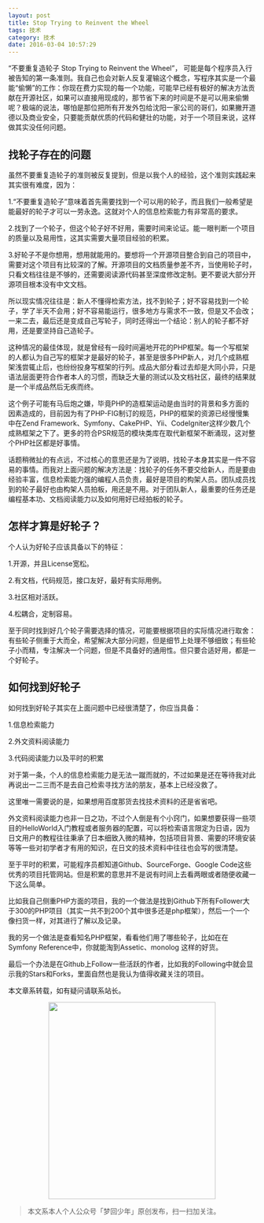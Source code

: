 ```yaml
---
layout: post
title: Stop Trying to Reinvent the Wheel
tags: 技术
category: 技术
date: 2016-03-04 10:57:29
---
```


“不要重复造轮子 Stop Trying to Reinvent the Wheel”， 可能是每个程序员入行被告知的第一条准则。我自己也会对新人反复灌输这个概念，写程序其实是一个最能“偷懒”的工作：你现在费力实现的每一个功能，可能早已经有极好的解决方法贡献在开源社区，如果可以直接用现成的，那节省下来的时间是不是可以用来偷懒呢？极端的说法，哪怕是那位把所有开发外包给沈阳一家公司的哥们，如果撇开道德以及商业安全，只要能贡献优质的代码和健壮的功能，对于一个项目来说，这样做其实没任何问题。

## 找轮子存在的问题

虽然不要重复造轮子的准则被反复提到，但是以我个人的经验，这个准则实践起来其实很有难度，因为：

1.“不要重复造轮子”意味着首先需要找到一个可以用的轮子，而且我们一般希望是能最好的轮子才可以一劳永逸。这就对个人的信息检索能力有非常高的要求。

2.找到了一个轮子，但这个轮子好不好用，需要时间来论证。能一眼判断一个项目的质量以及易用性，这其实需要大量项目经验的积累。

3.好轮子不是你想用，想用就能用的。要想将一个开源项目整合到自己的项目中，需要对这个项目有比较深的了解。开源项目的文档质量参差不齐，当使用轮子时，只看文档往往是不够的，还需要阅读源代码甚至深度修改定制。更不要说大部分开源项目根本没有中文文档。

所以现实情况往往是：新人不懂得检索方法，找不到轮子；好不容易找到一个轮子，学了半天不会用；好不容易能运行，很多地方与需求不一致，但是又不会改；一来二去，最后还是变成自己写轮子，同时还得出一个结论：别人的轮子都不好用，还是要坚持自己造轮子。

这种情况的最佳体现，就是曾经有一段时间遍地开花的PHP框架。每一个写框架的人都认为自己写的框架才是最好的轮子，甚至是很多PHP新人，对几个成熟框架浅尝辄止后，也纷纷投身写框架的行列。成品大部分看过去却是大同小异，只是语法层面更符合作者本人的习惯，而缺乏大量的测试以及文档社区，最终的结果就是一个半成品然后无疾而终。

这个例子可能有马后炮之嫌，毕竟PHP的造框架运动是由当时的背景和多方面的因素造成的，目前因为有了PHP-FIG制订的规范，PHP的框架的资源已经慢慢集中在Zend Framework、Symfony、CakePHP、Yii、CodeIgniter这样少数几个成熟框架之下了。更多的符合PSR规范的模块类库在取代新框架不断涌现，这对整个PHP社区都是好事情。

话题稍微扯的有点远，不过核心的意思还是为了说明，找轮子本身其实是一件不容易的事情。而我对上面问题的解决方法是：找轮子的任务不要交给新人，而是要由经验丰富，信息检索能力强的编程人员负责，最好是项目的构架人员。团队成员找到的轮子最好也由构架人员拍板，用还是不用。对于团队新人，最重要的任务还是编程基本功、文档阅读能力以及如何用好已经拍板的轮子。

## 怎样才算是好轮子？

个人认为好轮子应该具备以下的特征：

1.开源，并且License宽松。

2.有文档，代码规范，接口友好，最好有实际用例。

3.社区相对活跃。

4.松耦合，定制容易。

至于同时找到好几个轮子需要选择的情况，可能要根据项目的实际情况进行取舍：有些轮子侧重于大而全，希望解决大部分问题，但是细节上处理不够细致；有些轮子小而精，专注解决一个问题，但是不具备好的通用性。但只要合适好用，都是一个好轮子。

## 如何找到好轮子

如何找到好轮子其实在上面问题中已经很清楚了，你应当具备：

1.信息检索能力

2.外文资料阅读能力

3.代码阅读能力以及平时的积累

对于第一条，个人的信息检索能力是无法一蹴而就的，不过如果是还在等待我对此再说出一二三而不是去自己检索寻找方法的朋友，基本上已经没救了。

这里唯一需要说的是，如果想用百度那货去找技术资料的还是省省吧。

外文资料阅读能力也非一日之功，不过个人倒是有个小窍门，如果想要获得一些项目的HelloWorld入门教程或者服务器的配置，可以将检索语言限定为日语，因为日文用户的教程往往秉承了日本细致入微的精神，包括项目背景、需要的环境安装等等一些对初学者才有用的知识，在日文的技术资料中往往也会写的很清楚。

至于平时的积累，可能程序员都知道Github、SourceForge、Google Code这些优秀的项目托管网站。但是积累的意思并不是说有时间上去看两眼或者随便收藏一下这么简单。

比如我自己侧重PHP方面的项目，我的一个做法是找到Github下所有Follower大于300的PHP项目（其实一共不到200个其中很多还是php框架），然后一个一个像扫货一样，对其进行了解以及记录。

我的另一个做法是查看知名PHP框架，看看他们用了哪些轮子，比如在在Symfony Reference中，你就能淘到Assetic、monolog 这样的好货。

最后一个办法是在Github上Follow一些活跃的作者，比如我的Following中就会显示我的Stars和Forks，里面自然也是我认为值得收藏关注的项目。

本文章系转载，如有疑问请联系站长。

<div align="center">
<img src="https://chucheng92.github.io/assets/img/qrcode-logo.png" width="340" height="400" />
</div>

> 本文系本人个人公众号「梦回少年」原创发布，扫一扫加关注。